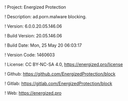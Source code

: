 ! Project: Energized Protection

! Description: ad.porn.malware blocking.

! Version: 6.0.0.20.05.146.06

! Build Version: 20.05.146.06

! Build Date: Mon, 25 May 20 06:03:17

! Version Code: 1460603

! License: CC BY-NC-SA 4.0, https://energized.pro/license

! Github: https://github.com/EnergizedProtection/block

! Gitlab: https://gitlab.com/EnergizedProtection/block


! Web: https://energized.pro
